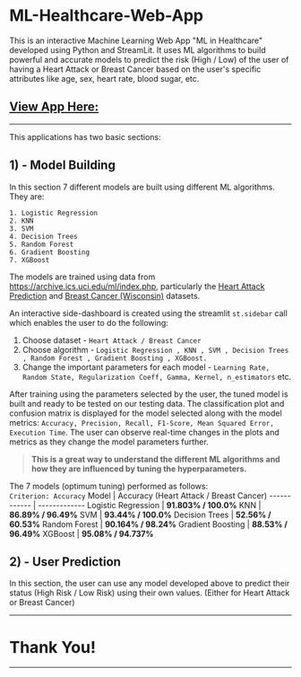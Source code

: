 # ML-Healthcare-Web-App

This is an interactive Machine Learning Web App "ML in Healthcare" developed using Python and StreamLit. It uses ML algorithms to build powerful and accurate models to predict the risk (High / Low) of the user of having a Heart Attack or Breast Cancer based on the user's specific attributes like age, sex, heart rate, blood sugar, etc.

<h2><b> <a href="https://share.streamlit.io/shivamkc01/ML_in_healthcare_app-/main/ML_Healthcare.py" target="_blank">View App Here: </a>
</b></h2>
<hr>

This applications has two basic sections:

<h2>1) - Model Building </h2>
In this section 7 different models are built using different ML algorithms. They are: 

```
1. Logistic Regression 
2. KNN
3. SVM 
4. Decision Trees 
5. Random Forest 
6. Gradient Boosting 
7. XGBoost
```
The models are trained using data from https://archive.ics.uci.edu/ml/index.php, particularly the [Heart Attack Prediction](https://github.com/advikmaniar/ML-Heathcare-Web-App/blob/main/Data/heart.csv) and [Breast Cancer (Wisconsin)](https://github.com/advikmaniar/ML-Heathcare-Web-App/blob/main/Data/BreastCancer.csv) datasets.

An interactive side-dashboard is created using the streamlit `st.sidebar` call which enables the user to do the following:
1. Choose dataset - `Heart Attack / Breast Cancer`
2. Choose algorithm - `Logistic Regression , KNN , SVM , Decision Trees , Random Forest , Gradient Boosting , XGBoost.`
3. Change the important parameters for each model - `Learning Rate, Random State, Regularization Coeff, Gamma, Kernel, n_estimators` etc. 

After training using the parameters selected by the user, the tuned model is built and ready to be tested on our testing data. The classification plot and confusion matrix is displayed for the model selected along with the model metrics: `Accuracy, Precision, Recall, F1-Score, Mean Squared Error, Execution Time`. The user can observe real-time changes in the plots and metrics as they change the model parameters further. 
> **This is a great way to understand the different ML algorithms and how they are influenced by tuning the hyperparameters.**
> 

The 7 models (optimum tuning) performed as follows: <br>
`Criterion: Accuracy`
Model | Accuracy (Heart Attack / Breast Cancer)
------------ | -------------
Logistic Regression | **91.803% / 100.0%**
KNN | **86.89% / 96.49%**
SVM | **93.44% / 100.0%**
Decision Trees | **52.56% / 60.53%**
Random Forest | **90.164% / 98.24%**
Gradient Boosting | **88.53% / 96.49%**
XGBoost | **95.08% / 94.737%**

<h2>2) - User Prediction </h2>
In this section, the user can use any model developed above to predict their status (High Risk / Low Risk) using their own values. (Either for Heart Attack or Breast Cancer)




<hr>

<h1> Thank You! </h1>

<hr>



